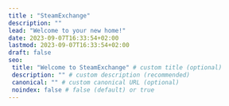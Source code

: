 ```yaml
---
title : "SteamExchange"
description: ""
lead: "Welcome to your new home!"
date: 2023-09-07T16:33:54+02:00
lastmod: 2023-09-07T16:33:54+02:00
draft: false
seo:
 title: "Welcome to SteamExchange" # custom title (optional)
 description: "" # custom description (recommended)
 canonical: "" # custom canonical URL (optional)
 noindex: false # false (default) or true
---
```

